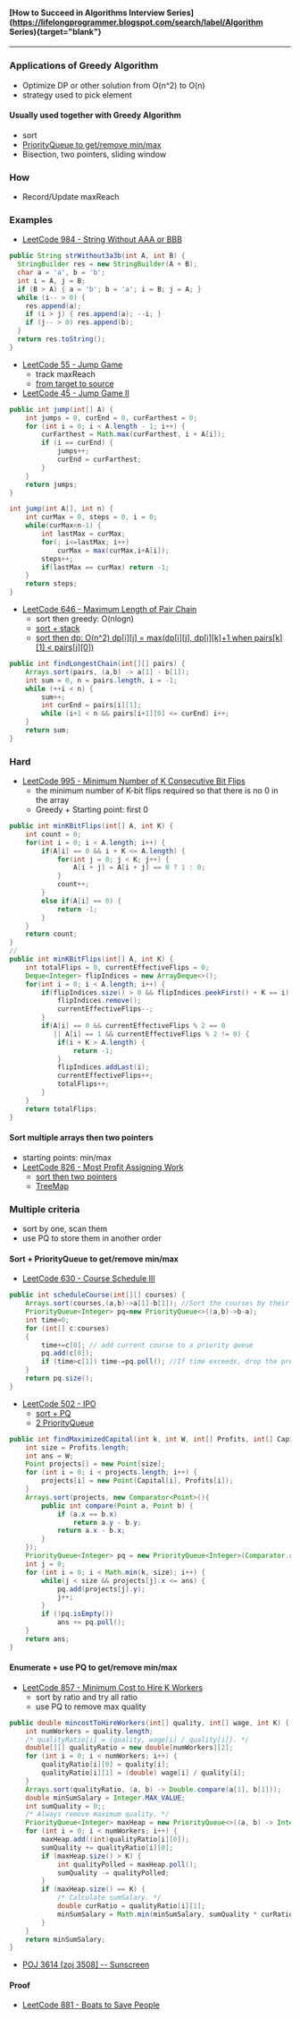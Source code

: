 #### [How to Succeed in Algorithms Interview Series](https://lifelongprogrammer.blogspot.com/search/label/Algorithm Series){target="blank"}
<script src="https://lifelongprogrammer.blogspot.com/feeds/posts/default/-/Algorithm Series?orderby=updated&amp;alt=json-in-script&amp;callback=series&amp;max-results=20"></script>

---

### Applications of Greedy Algorithm
- Optimize DP or other solution from O(n^2) to O(n)
- strategy used to pick element

#### Usually used together with Greedy Algorithm
- sort
- [PriorityQueue to get/remove min/max](https://www.cnblogs.com/dilthey/p/6804156.html)
- Bisection, two pointers, sliding window

### How
- Record/Update maxReach

### Examples
- [LeetCode 984 -  String Without AAA or BBB](https://leetcode.com/problems/string-without-aaa-or-bbb/discuss/226649/JavaC%2B%2B-(and-Python)-simple-greedy)
```java
public String strWithout3a3b(int A, int B) {
  StringBuilder res = new StringBuilder(A + B);
  char a = 'a', b = 'b';
  int i = A, j = B;
  if (B > A) { a = 'b'; b = 'a'; i = B; j = A; }
  while (i-- > 0) {
    res.append(a);
    if (i > j) { res.append(a); --i; }
    if (j-- > 0) res.append(b);
  }
  return res.toString();
}
```
- [LeetCode 55 - Jump Game](https://leetcode.com/articles/jump-game/)
  - track maxReach
  - [from target to source](https://leetcode.com/articles/jump-game/)
- [LeetCode 45 - Jump Game II](https://www.programcreek.com/2014/06/leetcode-jump-game-ii-java/)
```java
public int jump(int[] A) {
    int jumps = 0, curEnd = 0, curFarthest = 0;
    for (int i = 0; i < A.length - 1; i++) {
        curFarthest = Math.max(curFarthest, i + A[i]);
        if (i == curEnd) {
            jumps++;
            curEnd = curFarthest;
        }
    }
    return jumps;
}

int jump(int A[], int n) {
    int curMax = 0, steps = 0, i = 0;
    while(curMax<n-1) {
        int lastMax = curMax;
        for(; i<=lastMax; i++)
            curMax = max(curMax,i+A[i]);
        steps++;
        if(lastMax == curMax) return -1;
    }
    return steps;
}
```
- [LeetCode 646 - Maximum Length of Pair Chain](https://leetcode.com/articles/maximum-length-of-pair-chain/)
  - sort then greedy: O(nlogn)
  - [sort + stack](http://www.cnblogs.com/grandyang/p/7381633.html)
  - [sort then dp: O(n^2) dp[i][j] = max(dp[i][j], dp[i][k]+1 when pairs[k][1] < pairs[j][0])](https://leetcode.com/articles/maximum-length-of-pair-chain/)

```java
public int findLongestChain(int[][] pairs) {
    Arrays.sort(pairs, (a,b) -> a[1] - b[1]);
    int sum = 0, n = pairs.length, i = -1;
    while (++i < n) {
        sum++;
        int curEnd = pairs[i][1];
        while (i+1 < n && pairs[i+1][0] <= curEnd) i++;
    }
    return sum;
}
```

### Hard
- [LeetCode 995 - Minimum Number of K Consecutive Bit Flips](https://www.cnblogs.com/lz87/p/10398670.html)
  - the minimum number of K-bit flips required so that there is no 0 in the array
  - Greedy + Starting point: first 0

```java
public int minKBitFlips(int[] A, int K) {
    int count = 0;
    for(int i = 0; i < A.length; i++) {
        if(A[i] == 0 && i + K <= A.length) {
            for(int j = 0; j < K; j++) {
                A[i + j] = A[i + j] == 0 ? 1 : 0;
            }
            count++;
        }
        else if(A[i] == 0) {
            return -1;
        }
    }
    return count;
}
//
public int minKBitFlips(int[] A, int K) {
    int totalFlips = 0, currentEffectiveFlips = 0;
    Deque<Integer> flipIndices = new ArrayDeque<>();
    for(int i = 0; i < A.length; i++) {
        if(flipIndices.size() > 0 && flipIndices.peekFirst() + K == i) {
            flipIndices.remove();
            currentEffectiveFlips--;
        }
        if(A[i] == 0 && currentEffectiveFlips % 2 == 0
           || A[i] == 1 && currentEffectiveFlips % 2 != 0) {
            if(i + K > A.length) {
                return -1;
            }
            flipIndices.addLast(i);
            currentEffectiveFlips++;
            totalFlips++;
        }
    }
    return totalFlips;
}
```

#### Sort multiple arrays then two pointers
- starting points: min/max
- [LeetCode 826 - Most Profit Assigning Work](https://leetcode.com/problems/most-profit-assigning-work/discuss/127031/C++JavaPython-Sort-and-Two-pointer)
  - [sort then two pointers](https://leetcode.com/problems/most-profit-assigning-work/discuss/127031/C++JavaPython-Sort-and-Two-pointer)
  - [TreeMap](https://leetcode.com/problems/most-profit-assigning-work/discuss/127133/Java-Solution-with-TreeMap)

### Multiple criteria
- sort by one, scan them
- use PQ to store them in another order

#### Sort + PriorityQueue to get/remove min/max
- [LeetCode 630 - Course Schedule III](https://leetcode.com/problems/course-schedule-iii/discuss/104845/short-java-code-using-priorityqueue)
```java
public int scheduleCourse(int[][] courses) {
    Arrays.sort(courses,(a,b)->a[1]-b[1]); //Sort the courses by their deadlines (Greedy! We have to deal with courses with early deadlines first)
    PriorityQueue<Integer> pq=new PriorityQueue<>((a,b)->b-a);
    int time=0;
    for (int[] c:courses)
    {
        time+=c[0]; // add current course to a priority queue
        pq.add(c[0]);
        if (time>c[1]) time-=pq.poll(); //If time exceeds, drop the previous course which costs the most time. (That must be the best choice!)
    }        
    return pq.size();
}
```
- [LeetCode 502 - IPO](http://bookshadow.com/weblog/2017/02/05/leetcode-ipo/)
  - [sort + PQ](http://bookshadow.com/weblog/2017/02/05/leetcode-ipo/)
  - [2 PriorityQueue](https://leetcode.com/problems/ipo/discuss/98210/very-simple-greedy-java-solution-using-two-priorityqueues)

```java
public int findMaximizedCapital(int k, int W, int[] Profits, int[] Capital) {
    int size = Profits.length;
    int ans = W;
    Point projects[] = new Point[size];
    for (int i = 0; i < projects.length; i++) {
        projects[i] = new Point(Capital[i], Profits[i]);
    }
    Arrays.sort(projects, new Comparator<Point>(){
        public int compare(Point a, Point b) {
            if (a.x == b.x)
                return a.y - b.y;
            return a.x - b.x;
        }
    });
    PriorityQueue<Integer> pq = new PriorityQueue<Integer>(Comparator.reverseOrder());
    int j = 0;
    for (int i = 0; i < Math.min(k, size); i++) {
        while(j < size && projects[j].x <= ans) {
            pq.add(projects[j].y);
            j++;
        }
        if (!pq.isEmpty())
            ans += pq.poll();
    }
    return ans;
}
```

#### Enumerate + use PQ to get/remove min/max
- [LeetCode 857 - Minimum Cost to Hire K Workers](https://leetcode.com/problems/minimum-cost-to-hire-k-workers/discuss/185085/75ms-Java-with-Explanations)
  - sort by ratio and try all ratio
  - use PQ to remove max quality

```java
public double mincostToHireWorkers(int[] quality, int[] wage, int K) {       
    int numWorkers = quality.length;
    /* qualityRatio[i] = {quality, wage[i] / quality[i]}. */
    double[][] qualityRatio = new double[numWorkers][2];
    for (int i = 0; i < numWorkers; i++) {
        qualityRatio[i][0] = quality[i];
        qualityRatio[i][1] = (double) wage[i] / quality[i];
    }
    Arrays.sort(qualityRatio, (a, b) -> Double.compare(a[1], b[1]));
    double minSumSalary = Integer.MAX_VALUE;
    int sumQuality = 0;;
    /* Always remove maximum quality. */
    PriorityQueue<Integer> maxHeap = new PriorityQueue<>((a, b) -> Integer.compare(b, a));
    for (int i = 0; i < numWorkers; i++) {
        maxHeap.add((int)qualityRatio[i][0]);
        sumQuality += qualityRatio[i][0];
        if (maxHeap.size() > K) {
            int qualityPolled = maxHeap.poll();
            sumQuality -= qualityPolled;
        }        
        if (maxHeap.size() == K) {
            /* Calculate sumSalary. */
            double curRatio = qualityRatio[i][1];
            minSumSalary = Math.min(minSumSalary, sumQuality * curRatio);
        }
    }    
    return minSumSalary;
}
```
- [POJ 3614 [zoj 3508] -- Sunscreen](https://www.cnblogs.com/dilthey/p/6804156.html)

#### Proof
- [LeetCode 881 - Boats to Save People](https://leetcode.com/problems/boats-to-save-people/discuss/156855/6-lines-Java-O(nlogn)-code-sorting-%2B-greedy-with-greedy-algorithm-proof)

